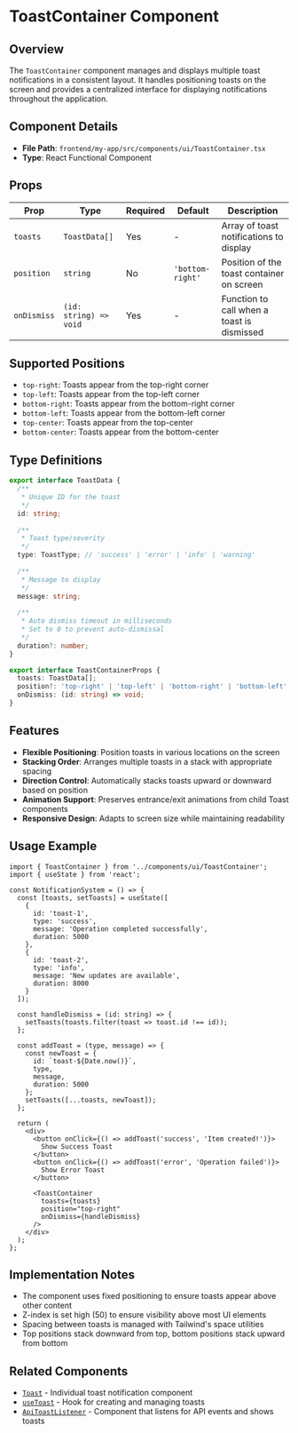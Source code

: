 # ToastContainer Component

## Overview

The `ToastContainer` component manages and displays multiple toast notifications in a consistent layout. It handles positioning toasts on the screen and provides a centralized interface for displaying notifications throughout the application.

## Component Details

- **File Path**: `frontend/my-app/src/components/ui/ToastContainer.tsx`
- **Type**: React Functional Component

## Props

| Prop        | Type                          | Required | Default        | Description                                      |
|-------------|-------------------------------|----------|----------------|--------------------------------------------------|
| `toasts`    | `ToastData[]`                 | Yes      | -              | Array of toast notifications to display           |
| `position`  | `string`                      | No       | `'bottom-right'`| Position of the toast container on screen        |
| `onDismiss` | `(id: string) => void`        | Yes      | -              | Function to call when a toast is dismissed       |

## Supported Positions

- `top-right`: Toasts appear from the top-right corner
- `top-left`: Toasts appear from the top-left corner
- `bottom-right`: Toasts appear from the bottom-right corner
- `bottom-left`: Toasts appear from the bottom-left corner
- `top-center`: Toasts appear from the top-center
- `bottom-center`: Toasts appear from the bottom-center

## Type Definitions

```typescript
export interface ToastData {
  /**
   * Unique ID for the toast
   */
  id: string;
  
  /**
   * Toast type/severity
   */
  type: ToastType; // 'success' | 'error' | 'info' | 'warning'
  
  /**
   * Message to display
   */
  message: string;
  
  /**
   * Auto dismiss timeout in milliseconds
   * Set to 0 to prevent auto-dismissal
   */
  duration?: number;
}

export interface ToastContainerProps {
  toasts: ToastData[];
  position?: 'top-right' | 'top-left' | 'bottom-right' | 'bottom-left' | 'top-center' | 'bottom-center';
  onDismiss: (id: string) => void;
}
```

## Features

- **Flexible Positioning**: Position toasts in various locations on the screen
- **Stacking Order**: Arranges multiple toasts in a stack with appropriate spacing
- **Direction Control**: Automatically stacks toasts upward or downward based on position
- **Animation Support**: Preserves entrance/exit animations from child Toast components
- **Responsive Design**: Adapts to screen size while maintaining readability

## Usage Example

```tsx
import { ToastContainer } from '../components/ui/ToastContainer';
import { useState } from 'react';

const NotificationSystem = () => {
  const [toasts, setToasts] = useState([
    {
      id: 'toast-1',
      type: 'success',
      message: 'Operation completed successfully',
      duration: 5000
    },
    {
      id: 'toast-2',
      type: 'info',
      message: 'New updates are available',
      duration: 8000
    }
  ]);
  
  const handleDismiss = (id: string) => {
    setToasts(toasts.filter(toast => toast.id !== id));
  };
  
  const addToast = (type, message) => {
    const newToast = {
      id: `toast-${Date.now()}`,
      type,
      message,
      duration: 5000
    };
    setToasts([...toasts, newToast]);
  };
  
  return (
    <div>
      <button onClick={() => addToast('success', 'Item created!')}>
        Show Success Toast
      </button>
      <button onClick={() => addToast('error', 'Operation failed')}>
        Show Error Toast
      </button>
      
      <ToastContainer
        toasts={toasts}
        position="top-right"
        onDismiss={handleDismiss}
      />
    </div>
  );
};
```

## Implementation Notes

- The component uses fixed positioning to ensure toasts appear above other content
- Z-index is set high (50) to ensure visibility above most UI elements
- Spacing between toasts is managed with Tailwind's space utilities
- Top positions stack downward from top, bottom positions stack upward from bottom

## Related Components

- [`Toast`](./Toast.md) - Individual toast notification component
- [`useToast`](../../hooks/useToast.md) - Hook for creating and managing toasts
- [`ApiToastListener`](./ApiToastListener.md) - Component that listens for API events and shows toasts 